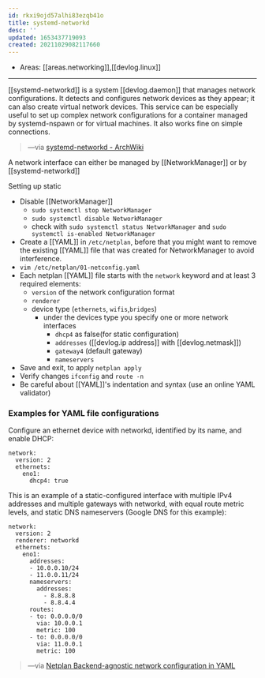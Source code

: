 ```yaml
---
id: rkxi9ojd57alhi83ezqb41o
title: systemd-networkd
desc: ''
updated: 1653437719093
created: 20211029082117660
---
```


- Areas: [[areas.networking]],[[devlog.linux]]

---

[[systemd-networkd]] is a system [[devlog.daemon]] that manages network configurations. It detects and configures network devices as they appear; it can also create virtual network devices. This service can be especially useful to set up complex network configurations for a container managed by systemd-nspawn or for virtual machines. It also works fine on simple connections.

> —via [systemd-networkd - ArchWiki](https://wiki.archlinux.org/title/systemd-networkd)

A network interface can either be managed by [[NetworkManager]] or by [[systemd-networkd]]

Setting up static

- Disable [[NetworkManager]]
  - `sudo systemctl stop NetworkManager`
  - `sudo systemctl disable NetworkManager`
  - check with `sudo systemctl status NetworkManager` and `sudo systemctl is-enabled NetworkManager`
- Create a [[YAML]] in `/etc/netplan`, before that you might want to remove the existing [[YAML]] file that was created for NetworkManager to avoid interference.
- `vim /etc/netplan/01-netconfig.yaml`
- Each netplan [[YAML]] file starts with the `network` keyword and at least 3 required elements:
  - `version` of the network configuration format
  - `renderer`
  - device type (`ethernets`, `wifis`,`bridges`)
    - under the devices type you specify one or more network interfaces
      - `dhcp4` as false(for static configuration)
      - `addresses` ([[devlog.ip address]] with [[devlog.netmask]])
      - `gateway4` (default gateway)
      - `nameservers`
- Save and exit, to apply `netplan apply`
- Verify changes `ifconfig` and `route -n`
- Be careful about [[YAML]]'s indentation and syntax (use an online YAML validator)

### Examples for YAML file configurations

Configure an ethernet device with networkd, identified by its name, and enable
DHCP:

    network:
      version: 2
      ethernets:
        eno1:
          dhcp4: true

This is an example of a static-configured interface with multiple IPv4 addresses
and multiple gateways with networkd, with equal route metric levels, and static
DNS nameservers (Google DNS for this example):

    network:
      version: 2
      renderer: networkd
      ethernets:
        eno1:
          addresses:
          - 10.0.0.10/24
          - 11.0.0.11/24
          nameservers:
            addresses:
              - 8.8.8.8
              - 8.8.4.4
          routes:
          - to: 0.0.0.0/0
            via: 10.0.0.1
            metric: 100
          - to: 0.0.0.0/0
            via: 11.0.0.1
            metric: 100

> —via [Netplan Backend-agnostic network configuration in YAML](https://netplan.io/reference/)

